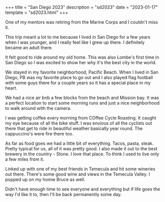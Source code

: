+++
title = "San Diego 2023"
description = "sd2023"
date = "2023-01-17"
template = "sd2023.html"
+++

One of my mentors was retiring from the Marine Corps and I couldn't miss it.  

This trip meant a lot to me because I lived in San Diego for a few years when I was younger, and I really feel like I grew up there.  I definitely became an adult there.  

It felt good to ride around my old home.  This was also Lombe's first time in San Diego so I was excited to show her why it's the best city in the world.  

We stayed in my favorite neighborhood, Pacific Beach.  When I lived in San Diego, PB was my favorite place to go out and I also played flag football with some guys there for a couple years so it has a special place in my heart.  

We had a nice air bnb a few blocks from the beach and Mission bay.  It was a perfect location to start some morning runs and just a nice neighborhood to walk around with the camera.  

I was getting coffee every morning from COffee Cycle Roasting.  It caught my eye because of all the bike stuff.  I was envious of all the cyclists out there that get to ride in beautiful weather basically year round.  The cappuccino's were fire there too.  

As far as food goes we had a little bit of everything.  Tacos, pasta, steak.  Pretty typical for us, all of it was pretty good.  I also made it out to the best brewery in the country - Stone.  I love that place.  To think I used to live only a few miles from it.  


Linked up with one of my best friends in Temecula and hit some wineries out there.  There's some good wine and views in the Temecula Valley.  I popped up on my homie Bruce as well.  

Didn't have enough time to see everyone and everything but if life goes the way I'd like it to, then I'll be back permanently some day.  

